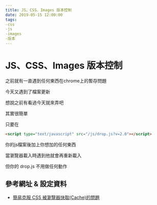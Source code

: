 ```yaml
---
title: JS、CSS、Images 版本控制
date: 2019-05-15 12:00:00
tags:
-css
-js
-images
-版本
---
```


# JS、CSS、Images 版本控制

之前就有一直遇到任何東西在chrome上的暫存問題

今天又遇到了檔案更新

想說之前有看過今天就來弄吧

其實很簡單

只要在

```html
<script type="text/javascript" src="/js/drop.js?v=2.0"></script>
```

你的js檔案後加上你想加的任何東西

當瀏覽器載入時遇到他就會再重新載入

但你的 drop.js 不用做任何動作

## 參考網址 & 設定資料

- [簡易克服 CSS 被瀏覽器快取(Cache)的問題](https://blog.miniasp.com/post/2008/02/03/Avoid-browser-cache-problem-on-css-or-javascript-file "The Will Will Web")
